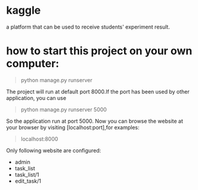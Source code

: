 # kaggle
a platform that can be used to receive students' experiment result.
# how to start this project on your own computer:
> python manage.py runserver

The project will run at default port 8000.If the port has been used by other application, you can use
> python manage.py runserver 5000

So the application run at port 5000.
Now you can browse the website at your browser by visiting [localhost:port],for examples:
> localhost:8000

Only following website are configured:
+ admin
+ task_list
+ task_list/1
+ edit_task/1

